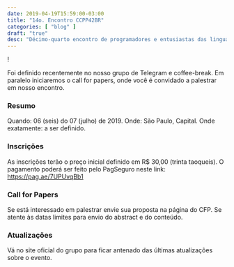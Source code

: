 ```yaml
---
date: 2019-04-19T15:59:00-03:00
title: "14o. Encontro CCPP42BR"
categories: [ "blog" ]
draft: "true"
desc: "Décimo-quarto encontro de programadores e entusiastas das linguagens C e C++ a ser realizada em algum local em São Paulo Capital no dia 6 de julho de 2019."
---
```

!

Foi definido recentemente no nosso grupo de Telegram e coffee-break. Em paralelo iniciaremos o call for papers, onde você é convidado a palestrar em nosso encontro.

### Resumo

Quando: 06 (seis) do 07 (julho) de 2019.
Onde: São Paulo, Capital.
Onde exatamente: a ser definido.

### Inscrições

As inscrições terão o preço inicial definido em R$ 30,00 (trinta taoqueis). O pagamento poderá ser feito pelo PagSeguro neste link: https://pag.ae/7UPUvqBb1

### Call for Papers

Se está interessado em palestrar envie sua proposta na página do CFP. Se atente às datas limites para envio do abstract e do conteúdo.

### Atualizações

Vá no site oficial do grupo para ficar antenado das últimas atualizações sobre o evento.
